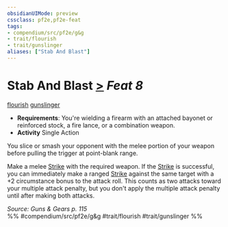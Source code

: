 ```yaml
---
obsidianUIMode: preview
cssclass: pf2e,pf2e-feat
tags:
- compendium/src/pf2e/g&g
- trait/flourish
- trait/gunslinger
aliases: ["Stab And Blast"]
---
```

# Stab And Blast  [>](/rules/core-rulebook/chapter-9-playing-the-game.md#Actions "Single Action") *Feat 8*  
[flourish](/rules/traits/flourish.md)  [gunslinger](/rules/traits/gunslinger-g-g.md)  

- **Requirements**: You're wielding a firearm with an attached bayonet or reinforced stock, a fire lance, or a combination weapon.
- **Activity** Single Action

You slice or smash your opponent with the melee portion of your weapon before pulling the trigger at point-blank range.

Make a melee [Strike](/rules/actions/strike.md) with the required weapon. If the [Strike](/rules/actions/strike.md) is successful, you can immediately make a ranged [Strike](/rules/actions/strike.md) against the same target with a +2 circumstance bonus to the attack roll. This counts as two attacks toward your multiple attack penalty, but you don't apply the multiple attack penalty until after making both attacks.

*Source: Guns & Gears p. 115*  
%% #compendium/src/pf2e/g&g #trait/flourish #trait/gunslinger %%